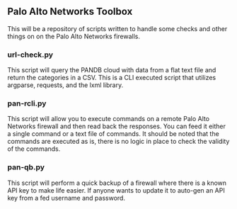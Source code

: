 ## Palo Alto Networks Toolbox

This will be a repository of scripts written to handle some checks and other things on
on the Palo Alto Networks firewalls.  

### url-check.py
This script will query the PANDB cloud with data from a flat text file and return the
categories in a CSV.  This is a CLI executed script that utilizes argparse, requests,
and the lxml library.

### pan-rcli.py
This script will allow you to execute commands on a remote Palo Alto Networks firewall
and then read back the responses.  You can feed it either a single command or a text
file of commands.  It should be noted that the commands are executed as is, there is no 
logic in place to check the validity of the commands.

### pan-qb.py
This script will perform a quick backup of a firewall where there is a known API key to
make life easier.  If anyone wants to update it to auto-gen an API key from a fed username
and password.
